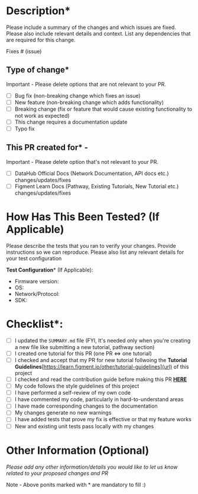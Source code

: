 # Description*

Please include a summary of the changes and which issues are fixed. Please also include relevant details and context. List any dependencies that are required for this change.

Fixes # (issue)

## Type of change*

Important - Please delete options that are not relevant to your PR.

- [ ] Bug fix (non-breaking change which fixes an issue)
- [ ] New feature (non-breaking change which adds functionality)
- [ ] Breaking change (fix or feature that would cause existing functionality to not work as expected)
- [ ] This change requires a documentation update
- [ ] Typo fix

## This PR created for* - 

Important - Please delete option that's not relevant to your PR.

- [ ] DataHub Official Docs (Network Documentation, API docs etc.) changes/updates/fixes
- [ ] Figment Learn Docs (Pathway, Existing Tutorials, New Tutorial etc.) changes/updates/fixes

# How Has This Been Tested? (If Applicable)

Please describe the tests that you ran to verify your changes. Provide instructions so we can reproduce. Please also list any relevant details for your test configuration

**Test Configuration*** (If Applicable):
* Firmware version:
* OS:
* Network/Protocol:
* SDK:

# Checklist*:

- [ ] I updated the `SUMMARY.md` file (FYI, It's needed only when you're creating a new file like submitting a new tutorial, pathway section)
- [ ] I created one tutorial for this PR (one PR <=> one tutorial)
- [ ] I checked and accept that my PR for new tutorial follwoing the **Tutorial Guidelines**[https://learn.figment.io/other/tutorial-guidelines](url) of this project
- [ ] I checked and read the contribution guide before making this PR [**HERE**](https://docs.google.com/document/d/13LWLrWzZ34M0ldWGeDANcWxw9nEWk3AX3VwXRBIOs1M/edit)  
- [ ] My code follows the style guidelines of this project
- [ ] I have performed a self-review of my own code
- [ ] I have commented my code, particularly in hard-to-understand areas
- [ ] I have made corresponding changes to the documentation
- [ ] My changes generate no new warnings
- [ ] I have added tests that prove my fix is effective or that my feature works
- [ ] New and existing unit tests pass locally with my changes

# Other Information (Optional)
*Please add any other information/details you would like to let us know related to your proposed changes and PR*

Note - Above ponits marked with * are mandatory to fill :)
